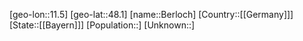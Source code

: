 ﻿---
location: [48.1,11.5]
type: City
tags:
- geo/City


SpocWebEntityId: 29131
isDeleted: false
confidential: public

---
[geo-lon::11.5]
[geo-lat::48.1]
[name::Berloch]
[Country::[[Germany]]]
[State::[[Bayern]]]
[Population::]
[Unknown::]

